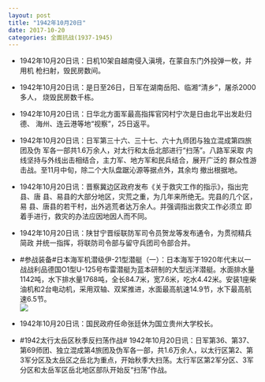 ```yaml
---
layout: post
title: "1942年10月20日"
date: 2017-10-20
categories: 全面抗战(1937-1945)
---
```


<meta name="referrer" content="no-referrer" />

- 1942年10月20日讯：日机10架自越南侵入滇境，在蒙自东门外投弹一枚，并用机 枪扫射，毁民房数间。 

- 1942年10月20日讯：是日至26日，日军在湖南岳阳、临湘“清乡”，屠杀2000多人， 烧毁民房数千栋。 

- 1942年10月20日讯：日华北方面军最高指挥官冈村宁次是日由北平出发赴归德、 海州、连云港等地“视察”，25日返平。 

- 1942年10月20日讯：日军第三十六、三十七、六十九师团与独立混成第四旅团及伪 军各一部共1.6万余人，对太行和太岳北部进行“扫荡”。八路军采取 内线坚持与外线出击相结合，主力军、地方军和民兵结合，展开广泛的 群众性游击战。至11月中旬，除二个大队盘踞沁源等据点外，其余均 撤出根据地。 

- 1942年10月20日讯：晋察冀边区政府发布《关于救灾工作的指示》，指出完县、唐 县、易县的大部分地区，灾荒之重，为几年来所绝无。完县的几个区，易 县、唐县的若干村，出外逃荒者达万余人。并强调指出救灾工作必须立 即着手进行，救灾的办法应因地因人而不同。 

- 1942年10月20日讯：陕甘宁晋绥联防军司令员贺龙等发布通令，为贯彻精兵简政 并统一指挥，将联防司令部与留守兵团司令部合并。 

- #参战装备#日本海军机潜级伊-21型潜艇（一）：日本海军于1920年代末以一战战利品德国O1型U-125号布雷潜艇为蓝本研制的大型远洋潜艇。水面排水量1142吨，水下排水量1768吨，全长84.7米，宽7.6米，吃水4.42米。安装1座柴油机和2台电动机，采用双轴、双桨推进，水面最高航速14.9节，水下最高航速6.5节。 <br/><img src="https://wx2.sinaimg.cn/large/aca367d8ly1fkohblja8kj20j60cygo9.jpg" />

- 1942年10月20日讯：国民政府任命张廷休为国立贵州大学校长。 

- #1942太行太岳区秋季反扫荡作战# 1942年10月20日讯：日军第36、第37、第69师团、独立混成第4旅团及伪军各一部，共1.6万余人，以太行区第2、第3军分区及太岳区之岳北为重点，开始秋季大扫荡。太行军区第2军分区、3军分区和太岳军区岳北地区部队开始反“扫荡”作战。 

